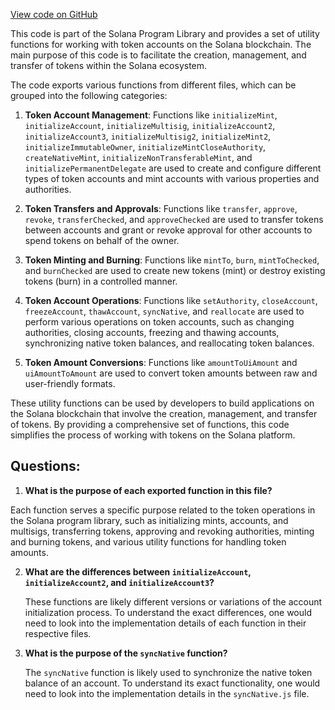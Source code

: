 [View code on GitHub](https://github.com/solana-labs/solana-program-library/token/js/src/instructions/index.ts)

This code is part of the Solana Program Library and provides a set of utility functions for working with token accounts on the Solana blockchain. The main purpose of this code is to facilitate the creation, management, and transfer of tokens within the Solana ecosystem.

The code exports various functions from different files, which can be grouped into the following categories:

1. **Token Account Management**: Functions like `initializeMint`, `initializeAccount`, `initializeMultisig`, `initializeAccount2`, `initializeAccount3`, `initializeMultisig2`, `initializeMint2`, `initializeImmutableOwner`, `initializeMintCloseAuthority`, `createNativeMint`, `initializeNonTransferableMint`, and `initializePermanentDelegate` are used to create and configure different types of token accounts and mint accounts with various properties and authorities.

2. **Token Transfers and Approvals**: Functions like `transfer`, `approve`, `revoke`, `transferChecked`, and `approveChecked` are used to transfer tokens between accounts and grant or revoke approval for other accounts to spend tokens on behalf of the owner.

3. **Token Minting and Burning**: Functions like `mintTo`, `burn`, `mintToChecked`, and `burnChecked` are used to create new tokens (mint) or destroy existing tokens (burn) in a controlled manner.

4. **Token Account Operations**: Functions like `setAuthority`, `closeAccount`, `freezeAccount`, `thawAccount`, `syncNative`, and `reallocate` are used to perform various operations on token accounts, such as changing authorities, closing accounts, freezing and thawing accounts, synchronizing native token balances, and reallocating token balances.

5. **Token Amount Conversions**: Functions like `amountToUiAmount` and `uiAmountToAmount` are used to convert token amounts between raw and user-friendly formats.

These utility functions can be used by developers to build applications on the Solana blockchain that involve the creation, management, and transfer of tokens. By providing a comprehensive set of functions, this code simplifies the process of working with tokens on the Solana platform.
## Questions: 
 1. **What is the purpose of each exported function in this file?**

   Each function serves a specific purpose related to the token operations in the Solana program library, such as initializing mints, accounts, and multisigs, transferring tokens, approving and revoking authorities, minting and burning tokens, and various utility functions for handling token amounts.

2. **What are the differences between `initializeAccount`, `initializeAccount2`, and `initializeAccount3`?**

   These functions are likely different versions or variations of the account initialization process. To understand the exact differences, one would need to look into the implementation details of each function in their respective files.

3. **What is the purpose of the `syncNative` function?**

   The `syncNative` function is likely used to synchronize the native token balance of an account. To understand its exact functionality, one would need to look into the implementation details in the `syncNative.js` file.
